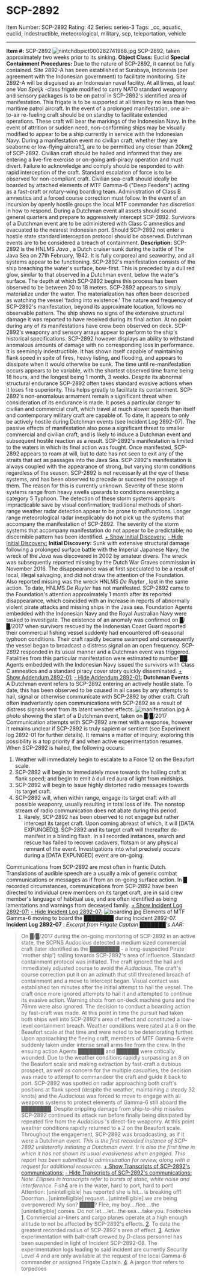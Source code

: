 # SCP-2892
Item Number: SCP-2892
Rating: 42
Series: series-3
Tags: _cc, aquatic, euclid, indestructible, meteorological, military, scp, teleportation, vehicle

---

**Item #:** SCP-2892
![nintchdbpict000282741988.jpg](https://scp-wiki.wdfiles.com/local--files/scp-2892/nintchdbpict000282741988.jpg)
SCP-2892, taken approximately two weeks prior to its sinking.
**Object Class:** Euclid
**Special Containment Procedures:** Due to the nature of SCP-2892, it cannot be fully contained. Site 2892-A has been established at Surabaya, Indonesia (per agreement with the Indonesian government) to facilitate monitoring. Site 2892-A will be disguised as an Indonesian naval facility.
At all times, at least one _Van Speijk_ -class frigate modified to carry NATO standard weaponry and sensory packages is to be on patrol in SCP-2892's identified area of manifestation. This frigate is to be supported at all times by no less than two maritime patrol aircraft. In the event of a prolonged manifestation, one air-to-air re-fueling craft should be on standby to facilitate extended operations. These craft will bear the markings of the Indonesian Navy. In the event of attrition or sudden need, non-conforming ships may be visually modified to appear to be a ship currently in service with the Indonesian Navy.
During a manifestation event no civilian craft, whether they are seaborne or low-flying aircraft[1](javascript:;), are to be permitted any closer than 20km[2](javascript:;) of SCP-2892. Civilian craft should be hailed and informed that they are entering a live-fire exercise or on-going anti-piracy operation and must divert. Failure to acknowledge and comply should be responded to with rapid interception of the craft.
Standard escalation of force is to be observed for non-compliant craft. Civilian sea-craft should ideally be boarded by attached elements of MTF Gamma-6 ("Deep Feeders") acting as a fast-craft or rotary-wing boarding team. Administration of Class B amnestics and a forced course correction must follow. In the event of an incursion by openly hostile groups the local MTF commander has discretion in how to respond.
During a Dutchman event all assets should sound general quarters and prepare to aggressively intercept SCP-2892. Survivors of a Dutchman event are to be administered with Class C amnestics and evacuated to the nearest Indonesian port. Should SCP-2892 not enter a hostile state standard interception protocol should be observed. Dutchman events are to be considered a breach of containment.
**Description:** SCP-2892 is the HNLMS _Java_ , a Dutch cruiser sunk during the battle of The Java Sea on 27th February, 1942. It is fully corporeal and seaworthy, and all systems appear to be functioning.
SCP-2892's manifestation consists of the ship breaching the water's surface, bow-first. This is preceded by a dull red glow, similar to that observed in a Dutchman event, below the water's surface. The depth at which SCP-2892 begins this process has been observed to be between 20 to 18 meters. SCP-2892 appears to simply materialize under the water. The materialization has often been described as watching the vessel 'fading into existence.' The nature and frequency of SCP-2892's manifestation, beyond its approximate location, follows no observable pattern.
The ship shows no signs of the extensive structural damage it was reported to have received during its final action. At no point during any of its manifestations have crew been observed on deck. SCP-2892's weaponry and sensory arrays appear to perform to the ship's historical specifications. SCP-2892 however displays an ability to withstand anomalous amounts of damage with no corresponding loss in performance. It is seemingly indestructible. It has shown itself capable of maintaining flank speed in spite of fires, heavy listing, and flooding, and appears to dissipate when it would otherwise be sunk. The time until re-manifestation occurs appears to be variable, with the shortest observed time frame being 18 hours, and the longest being 1 month, 3 weeks. Despite its abnormal structural endurance SCP-2892 often takes standard evasive actions when it loses fire superiority. This helps greatly to facilitate its containment.
SCP-2892's non-anomalous armament remain a significant threat when consideration of its endurance is made. It poses a particular danger to civilian and commercial craft, which travel at much slower speeds than itself and contemporary military craft are capable of. To date, it appears to only be actively hostile during Dutchman events (see Incident Log 2892-07). The passive effects of manifestation also pose a significant threat to smaller commercial and civilian craft, and is likely to induce a Dutchman event and subsequent hostile reaction as a result.
SCP-2892's manifestation is limited to the waters in which its final action was fought. Once manifested, SCP-2892 appears to roam at will, but to date has not seen to exit any of the straits that act as passages into the Java Sea. SCP-2892's manifestation is always coupled with the appearance of strong, but varying storm conditions regardless of the season. SCP-2892 is not necessarily at the eye of these systems, and has been observed to precede or succeed the passage of them. The reason for this is currently unknown.
Severity of these storm systems range from heavy swells upwards to conditions resembling a category 5 Typhoon. The detection of these storm systems appears impracticable save by visual confirmation; traditional methods of short-range weather radar detection appear to be prone to malfunctions. Longer range meteorological radar inexplicably do not pick up the systems that accompany the manifestation of SCP-2892. The severity of the storm systems that accompany manifestation do not appear to be predictable; no discernible pattern has been identified.
[\+ Show Initial Discovery:](javascript:;)
[\- Hide Initial Discovery:](javascript:;)
**Initial Discovery:** Sunk with extensive structural damage following a prolonged surface battle with the Imperial Japanese Navy, the wreck of the _Java_ was discovered in 2002 by amateur divers. The wreck was subsequently reported missing by the Dutch War Graves commission in November 2016. The disappearance was at first speculated to be a result of local, illegal salvaging, and did not draw the attention of the Foundation. Also reported missing was the wreck HNLMS _De Ruyter_ , lost in the same action. To date, HNLMS _De Ruyter_ has not manifested.
SCP-2892 came to the Foundation's attention approximately 1 month after its reported disappearance, which coincided with an increase in reports of abnormally violent pirate attacks and missing ships in the Java sea. Foundation Agents embedded with the Indonesian Navy and the Royal Australian Navy were tasked to investigate.
The existence of an anomaly was confirmed on █/█/2017 when survivors rescued by the Indonesian Coast Guard reported their commercial fishing vessel suddenly had encountered off-seasonal typhoon conditions. Their craft rapidly became swamped and consequently the vessel began to broadcast a distress signal on an open frequency. SCP-2892 responded in its usual manner and a Dutchman event was triggered. Fatalities from this particular manifestation were estimated to number ██.
Agents embedded with the Indonesian Navy issued the survivors with Class C amnestics and a standard piracy cover story quickly disseminated.
[\+ Show Addendum 2892-01:](javascript:;)
[\- Hide Addendum 2892-01:](javascript:;)
**Dutchman Events** : A Dutchman event refers to SCP-2892 entering an actively hostile state. To date, this has been observed to be caused in all cases by any attempts to hail, signal or otherwise communicate with SCP-2892 by other craft. Craft often inadvertantly open communications with SCP-2892 as a result of distress signals sent from its latent weather effects.
![manifestation.jpg](https://scp-wiki.wdfiles.com/local--files/scp-2892/manifestation.jpg)
A photo showing the start of a Dutchman event, taken on █/█/2017
Communication attempts with SCP-2892 are met with a response, however it remains unclear if SCP-2892 is truly sapient or sentient (see Experiment log 2892-01 for further details). It remains a matter of inquiry; exploring this possibility is a top priority if and when active experimentation resumes.
When SCP-2892 is hailed, the following occurs:
  1. Weather will immediately begin to escalate to a Force 12 on the Beaufort scale.
  2. SCP-2892 will begin to immediately move towards the hailing craft at flank speed; and begin to emit a dull red aura of light from midships.
  3. SCP-2892 will begin to issue highly distorted radio messages towards its target craft.
  4. SCP-2892 will, when within range, engage its target craft with all possible weaponry, usually resulting in total loss of life. The nonstop stream of radio communication does not abate during this period. 
     1. Rarely, SCP-2892 has been observed to not engage but rather intercept its target craft. Upon coming abreast of which, it will [DATA EXPUNGED][3](javascript:;). SCP-2892 and its target craft will thereafter de-manifest in a blinding flash. In all recorded instances, search and rescue has failed to recover cadavers, flotsam or any physical remnant of the event. Investigations into what precisely occurs during a [DATA EXPUNGED] event are on-going.

Communications from SCP-2892 are most often in frantic Dutch. Translations of audible speech are a usually a mix of generic combat communications or messages as if from an on-going surface action. In █ recorded circumstances, communications from SCP-2892 have been directed to individual crew members on its target craft, are in said crew member's language of habitual use, and are often identified as being lamentations and warnings from deceased family.
[\+ Show Incident Log 2892-07:](javascript:;)
[\- Hide Incident Log 2892-07:](javascript:;)
![boarding.jpg](https://scp-wiki.wdfiles.com/local--files/scp-2892/boarding.jpg)
Elements of MTF Gamma-6 moving to board the ████████ during Incident 2892-07.
**Incident Log 2892-07** :
_Excerpt from Frigate Captain ███████'s AAR:_
> On █/█/2017 during the on-going monitoring of SCP-2892 in an active state, the SCPNS _Audacious_ detected a medium sized commercial craft (later identified as the ████████ - a long-suspected Pirate 'mother ship') sailing towards SCP-2892's area of influence. Standard containment protocol was initiated. The craft ignored the hail and immediately adjusted course to avoid the _Audacious_. The craft's course correction put it on an azimuth that still threatened breach of containment and a move to intercept began.
> Visual contact was established ten minutes after the initial attempt to hail the vessel. The craft once more ignored attempts to hail it and attempted to continue its evasive action. Warning shots from on-deck machine guns and the 76mm were also ignored. The decision to conduct a boarding action by fast-craft was made. At this point in time the pursuit had taken both ships well into SCP-2892's area of effect and constituted a low-level containment breach. Weather conditions were rated at a 6 on the Beaufort scale at that time and were noted to be deteriorating further.
> Upon approaching the fleeing craft, members of MTF Gamma-6 were suddenly taken under intense small arms fire from the crew. In the ensuing action Agents ███████ and ██████ were critically wounded. Due to the weather conditions rapidly surpassing an 8 on the Beaufort scale and making extraction by fast-craft a dubious prospect, as well as concern for the multiple casualties, the decision was made to attempt to commandeer the craft and guide it back to port.
> SCP-2892 was spotted on radar approaching both craft's positions at flank speed (despite the weather, maintaining a steady 32 knots) and the _Audacious_ was forced to move to engage with all weapons systems to protect elements of Gamma-6 still aboard the ████████. Despite crippling damage from ship-to-ship missiles SCP-2892 continued its attack run before finally being dissipated by repeated fire from the _Audacious_ 's direct-fire weaponry. At this point weather conditions rapidly returned to a 2 on the Beaufort scale. Throughout the engagement, SCP-2892 was broadcasting, as if it were a Dutchman event.
_This is the first recorded instance of SCP-2892 unilaterally initiating a Dutchman event. It is also the first time in which it has not shown its usual evasiveness when engaged. This report has been submitted to administration for review, along with a request for additional resources._
[\+ Show Transcripts of SCP-2892's communications:](javascript:;)
[\- Hide Transcripts of SCP-2892's communications:](javascript:;)
_Note: Ellipses in transcripts refer to bursts of static, white noise and interference._
> Fish[4](javascript:;) are in the water, hard to port, hard to port!
> Attention: [unintelligible] has reported she is hit… is breaking off! Doorman…[unintelligible] request…[unintelligible] we are being overpowered!
> My son? ████? Flee, my boy….flee….the [unintelligible] comes. Do not let….let…the sea….take you.
Footnotes
[1](javascript:;). Commercial air-liners and cargo planes operate at a high enough altitude to not be affected by SCP-2892's effects.
[2](javascript:;). To date the greatest recorded radius of SCP-2892's area of effect.
[3](javascript:;). Active experimentation with bait-craft crewed by D-class personnel has been suspended in light of Incident SCP-2892-08. The experimentation logs leading to said incident are currently Security Level 4 and are only available at the request of the local Gamma-6 commander or assigned Frigate Captain.
[4](javascript:;). A jargon that refers to torpedoes